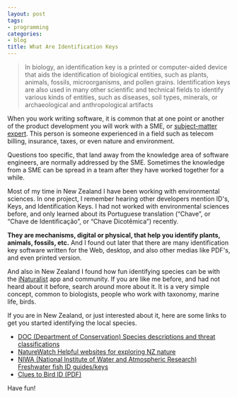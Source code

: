 ```yaml
---
layout: post
tags:
- programming
categories:
- blog
title: What Are Identification Keys
---
```


>In biology, an identification key is a printed or computer-aided device that aids the identification of biological entities, such as plants, animals, fossils, microorganisms, and pollen grains. Identification keys are also used in many other scientific and technical fields to identify various kinds of entities, such as diseases, soil types, minerals, or archaeological and anthropological artifacts

When you work writing software, it is common that at one point or another of the product
development you will work with a SME, or [subject-matter expert](https://en.wikipedia.org/wiki/Subject-matter_expert).
This person is someone experienced in a field such as telecom billing, insurance, taxes, or
even nature and environment.

Questions too specific, that land away from the knowledge area of software engineers,
are normally addressed by the SME. Sometimes the knowledge from a SME can be spread in a team
after they have worked together for a while.

Most of my time in New Zealand I have been working with environmental sciences. In one project,
I remember hearing other developers mention ID's, Keys, and Identification Keys. I had not worked
with environmental sciences before, and only learned about its Portuguese translation
(&ldquo;Chave&rdquo;, or &ldquo;Chave de Identifica&ccedil;&atilde;o&rdquo;, or &ldquo;Chave
Dicot&ecirc;mica&rdquo;) recently.

**They are mechanisms, digital or physical, that help you identify plants, animals, fossils, etc.**
And I found out later that there are many identification key software written for the Web, desktop,
and also other medias like PDF's, and even printed version.

And also in New Zealand I found how fun identifying species can be with
the [iNaturalist](https://www.inaturalist.org/) app and community. If you are like me before, and
had not heard about it before, search around more about it. It is a very simple concept, common
to biologists, people who work with taxonomy, marine life, birds.

If you are in New Zealand, or just interested about it, here are some links to get you started identifying
the local species.

* [DOC (Department of Conservation) Species descriptions and threat classifications](http://www.doc.govt.nz/nature/biodiversity/biodiversity-new-zealand-resources/biodiversity-references/species/)
* [NatureWatch Helpful websites for exploring NZ nature](http://naturewatch.org.nz/pages/links_nz)
* [NIWA (National Institute of Water and Atmospheric Research) Freshwater fish ID guides/keys](https://www.niwa.co.nz/freshwater-and-estuaries/nzffd/identification-guides-and-keys)
* [Clues to Bird ID (PDF)](http://www.birds.cornell.edu/bbimages/PDFs/Clues2Bird%20ID.pdf)

Have fun!
